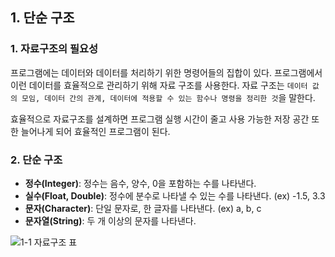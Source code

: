 ## 1. 단순 구조

### 1. 자료구조의 필요성
프로그램에는 데이터와 데이터를 처리하기 위한 명령어들의 집합이 있다. 프로그램에서 이런 데이터를 효율적으로 관리하기 위해 자료 구조를 사용한다. 자료 구조는 `데이터 값의 모임, 데이터 간의 관계, 데이터에 적용할 수 있는 함수나 명령을 정리한 것`을 말한다.

효율적으로 자료구조를 설계하면 프로그램 실행 시간이 줄고 사용 가능한 저장 공간 또한 늘어나게 되어 효율적인 프로그램이 된다.

### 2. 단순 구조
- **정수(Integer)**: 정수는 음수, 양수, 0을 포함하는 수를 나타낸다. 
- **실수(Float, Double)**: 정수에 분수로 나타낼 수 있는 수를 나타낸다. (ex) -1.5, 3.3 
- **문자(Character)**: 단일 문자로, 한 글자를 나타낸다. (ex) a, b, c
- **문자열(String)**: 두 개 이상의 문자를 나타낸다.

![1-1  자료구조 표](https://user-images.githubusercontent.com/56579239/163678691-1153d444-f956-409c-994c-f10e4bd8f37e.png)
